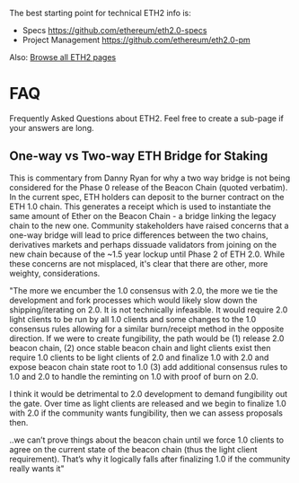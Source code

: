 <!-- TITLE: Ethereum 2 -->
<!-- SUBTITLE: Overview of ETH2 related content -->

The best starting point for technical ETH2 info is:
* Specs https://github.com/ethereum/eth2.0-specs
* Project Management https://github.com/ethereum/eth2.0-pm

Also: [Browse all ETH2 pages](/eth2/all)
# FAQ
Frequently Asked Questions about ETH2. Feel free to create a sub-page if your answers are long.

## One-way vs Two-way ETH Bridge for Staking

This is commentary from Danny Ryan for why a two way bridge is not being considered for the Phase 0 release of the Beacon Chain (quoted verbatim). In the current spec, ETH holders can deposit to the burner contract on the ETH 1.0 chain. This generates a receipt which is used to instantiate the same amount of Ether on the Beacon Chain - a bridge linking the legacy chain to the new one. Community stakeholders have raised concerns that a one-way bridge will lead to price differences between the two chains, derivatives markets and perhaps dissuade validators from joining on the new chain because of the ~1.5 year lockup until Phase 2 of ETH 2.0. While these concerns are not misplaced, it's clear that there are other, more weighty, considerations.

"The more we encumber the 1.0 consensus with 2.0, the more we tie the development and fork processes which would likely slow down the shipping/iterating on 2.0. It is not technically infeasible. It would require 2.0 light clients to be run by all 1.0 clients and some changes to the 1.0 consensus rules allowing for a similar burn/receipt method in the opposite direction. If we were to create fungibility, the path would be (1) release 2.0 beacon chain, (2) once stable beacon chain and light clients exist then require 1.0 clients to be light clients of 2.0 and finalize 1.0 with 2.0 and expose beacon chain state root to 1.0 (3) add additional consensus rules to 1.0 and 2.0 to handle the reminting on 1.0 with proof of burn on 2.0.

I think it would be detrimental to 2.0 development to demand fungibility out the gate. Over time as light clients are released and we begin to finalize 1.0 with 2.0 if the community wants fungibility, then we can assess proposals then.

..we can’t prove things about the beacon chain until we force 1.0 clients to agree on the current state of the beacon chain (thus the light client requirement). That’s why it logically falls after finalizing 1.0 if the community really wants it"
